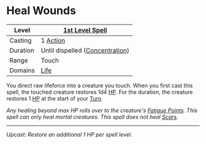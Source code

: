 # Heal Wounds

| Level    | [1st Level Spell](1st%20Level%20Spells.md)                            |
| -------- | --------------------------------------------------------------------- |
| Casting  | 1 [Action](../../../../Game%20Procedures/Core%20Procedures/Action.md) |
| Duration | Until dispelled ([Concentration](../../Concentration.md))             |
| Range    | Touch                                                                 |
| Domains  | [Life](../../Spell%20Domains/Life.md)                                 |

You direct raw lifeforce into a creature you touch. When you first cast this spell, the touched creature restores 1d4 [HP](../../../../Player%20Characters/Derived%20Statistics/Health%20Points.md). For the duration, the creature restores 1 [HP](../../../../Player%20Characters/Derived%20Statistics/Health%20Points.md) at the start of your [Turn](../../../../Game%20Procedures/Core%20Procedures/Turn.md).

*Any healing beyond max HP rolls over to the creature's [Fatigue Points](../../../../Player%20Characters/Derived%20Statistics/Fatigue%20Points.md).* *This spell can only heal mortal creatures. This spell does not heal [Scars](../../../../Player%20Characters/Derived%20Statistics/Scars.md).*

---
*Upcast: Restore an additional 1 HP per spell level.*
